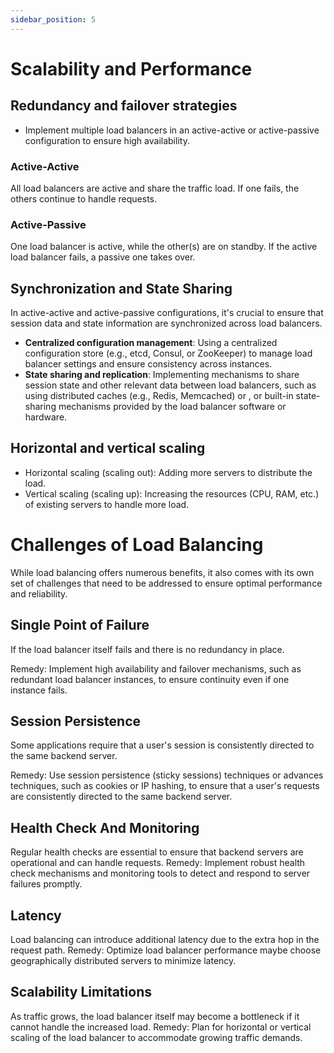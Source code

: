 ```yaml
---
sidebar_position: 5
---
```

# Scalability and Performance

## Redundancy and failover strategies
- Implement multiple load balancers in an active-active or active-passive configuration to ensure high availability.

### Active-Active
All load balancers are active and share the traffic load. If one fails, the others continue to handle requests.

### Active-Passive
One load balancer is active, while the other(s) are on standby. If the active load balancer fails, a passive one takes over.

## Synchronization and State Sharing
In active-active and active-passive configurations, it's crucial to ensure that session data and state information are synchronized across load balancers.

- **Centralized configuration management**: Using a centralized configuration store (e.g., etcd, Consul, or ZooKeeper) to manage load balancer settings and ensure consistency across instances.
- **State sharing and replication**: Implementing mechanisms to share session state and other relevant data between load balancers, such as using distributed caches (e.g., Redis, Memcached) or , or built-in state-sharing mechanisms provided by the load balancer software or hardware.

## Horizontal and vertical scaling
- Horizontal scaling (scaling out): Adding more servers to distribute the load.
- Vertical scaling (scaling up): Increasing the resources (CPU, RAM, etc.) of existing servers to handle more load.

# Challenges of Load Balancing
While load balancing offers numerous benefits, it also comes with its own set of challenges that need to be addressed to ensure optimal performance and reliability.

## Single Point of Failure
If the load balancer itself fails and there is no redundancy in place.

Remedy: Implement high availability and failover mechanisms, such as redundant load balancer instances, to ensure continuity even if one instance fails.

## Session Persistence
Some applications require that a user's session is consistently directed to the same backend server.

Remedy: Use session persistence (sticky sessions) techniques or advances techniques, such as cookies or IP hashing, to ensure that a user's requests are consistently directed to the same backend server.

## Health Check And Monitoring
Regular health checks are essential to ensure that backend servers are operational and can handle requests.
Remedy: Implement robust health check mechanisms and monitoring tools to detect and respond to server failures promptly.

## Latency
Load balancing can introduce additional latency due to the extra hop in the request path.
Remedy: Optimize load balancer performance maybe choose geographically distributed servers to minimize latency.

## Scalability Limitations
As traffic grows, the load balancer itself may become a bottleneck if it cannot handle the increased load.
Remedy: Plan for horizontal  or vertical scaling of the load balancer to accommodate growing traffic demands.


